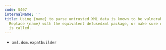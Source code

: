 ```yaml
---
code: S407
internalName: ''
title: Using {name} to parse untrusted XML data is known to be vulnerable to XML attacks.
  Replace {name} with the equivalent defusedxml package, or make sure defusedxml.defuse_stdlib()
  is called.
---
```


 * `xml.dom.expatbuilder`